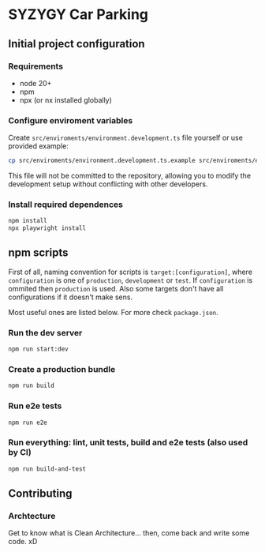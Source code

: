 # SYZYGY Car Parking

## Initial project configuration

### Requirements
* node 20+
* npm
* npx (or nx installed globally)

### Configure enviroment variables
Create `src/enviroments/environment.development.ts` file yourself or use provided example:
```sh
cp src/enviroments/environment.development.ts.example src/enviroments/environment.development.ts
```
This file will not be committed to the repository, allowing you to modify the development setup without conflicting with other developers.

### Install required dependences
```sh
npm install
npx playwright install
```

## npm scripts
First of all, naming convention for scripts is `target:[configuration]`, where `configuration` is one of `production`, `development` or `test`. If `configuration` is ommited then `production` is used. Also some targets don't have all configurations if it doesn't make sens.

Most useful ones are listed below. For more check `package.json`.

### Run the dev server

```sh
npm run start:dev
```

### Create a production bundle

```sh
npm run build
```

### Run e2e tests

```sh
npm run e2e
```

### Run everything: lint, unit tests, build and e2e tests (also used by CI)

```sh
npm run build-and-test
```

## Contributing

### Archtecture
Get to know what is Clean Architecture... then, come back and write some code. xD
